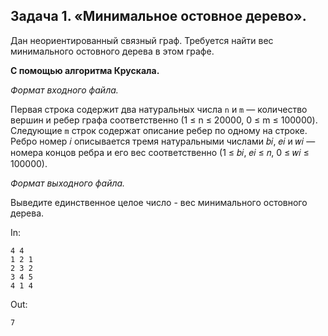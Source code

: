 ## Задача 1. «Минимальное остовное дерево».


Дан неориентированный связный граф. Требуется найти вес минимального остовного дерева в этом графе.

**С помощью алгоритма Крускала.**

*Формат входного файла.*

Первая строка содержит два натуральных числа `n` и `m` — количество вершин и ребер графа соответственно (1 ≤ n ≤ 20000, 0 ≤ m ≤ 100000).
Следующие `m` строк содержат описание ребер по одному на строке.
Ребро номер 𝑖 описывается тремя натуральными числами 𝑏𝑖, 𝑒𝑖 и 𝑤𝑖 — номера концов ребра и его вес соответственно (1 ≤ 𝑏𝑖, 𝑒𝑖 ≤ 𝑛, 0 ≤ 𝑤𝑖 ≤ 100000).

*Формат выходного файла.*

Выведите единственное целое число - вес минимального остовного дерева.

In:
```
4 4
1 2 1
2 3 2
3 4 5
4 1 4
```
Out:
```
7
```
